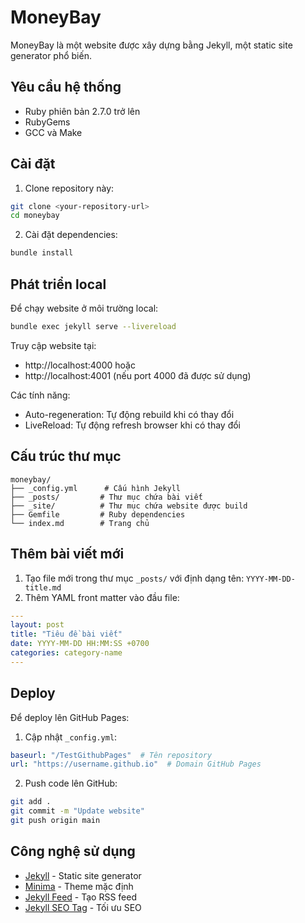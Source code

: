 # MoneyBay

MoneyBay là một website được xây dựng bằng Jekyll, một static site generator phổ biến.

## Yêu cầu hệ thống

- Ruby phiên bản 2.7.0 trở lên
- RubyGems
- GCC và Make

## Cài đặt

1. Clone repository này:
```bash
git clone <your-repository-url>
cd moneybay
```

2. Cài đặt dependencies:
```bash
bundle install
```

## Phát triển local

Để chạy website ở môi trường local:

```bash
bundle exec jekyll serve --livereload
```

Truy cập website tại:
- http://localhost:4000 hoặc
- http://localhost:4001 (nếu port 4000 đã được sử dụng)

Các tính năng:
- Auto-regeneration: Tự động rebuild khi có thay đổi
- LiveReload: Tự động refresh browser khi có thay đổi

## Cấu trúc thư mục

```
moneybay/
├── _config.yml      # Cấu hình Jekyll
├── _posts/         # Thư mục chứa bài viết
├── _site/          # Thư mục chứa website được build
├── Gemfile         # Ruby dependencies
└── index.md        # Trang chủ
```

## Thêm bài viết mới

1. Tạo file mới trong thư mục `_posts/` với định dạng tên: `YYYY-MM-DD-title.md`
2. Thêm YAML front matter vào đầu file:
```yaml
---
layout: post
title: "Tiêu đề bài viết"
date: YYYY-MM-DD HH:MM:SS +0700
categories: category-name
---
```

## Deploy

Để deploy lên GitHub Pages:

1. Cập nhật `_config.yml`:
```yaml
baseurl: "/TestGithubPages"  # Tên repository
url: "https://username.github.io"  # Domain GitHub Pages
```

2. Push code lên GitHub:
```bash
git add .
git commit -m "Update website"
git push origin main
```

## Công nghệ sử dụng

- [Jekyll](https://jekyllrb.com/) - Static site generator
- [Minima](https://github.com/jekyll/minima) - Theme mặc định
- [Jekyll Feed](https://github.com/jekyll/jekyll-feed) - Tạo RSS feed
- [Jekyll SEO Tag](https://github.com/jekyll/jekyll-seo-tag) - Tối ưu SEO 
